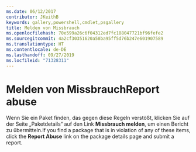 ```yaml
---
ms.date: 06/12/2017
contributor: JKeithB
keywords: gallery,powershell,cmdlet,psgallery
title: Melden von Missbrauch
ms.openlocfilehash: 70e599a26c6f04312ed7fc188047721bf96fefe2
ms.sourcegitcommit: 4a2cf30351620a58ba95ff5d76b247e601907589
ms.translationtype: HT
ms.contentlocale: de-DE
ms.lasthandoff: 09/27/2019
ms.locfileid: "71328311"
---
```

# <a name="report-abuse"></a><span data-ttu-id="591d3-103">Melden von Missbrauch</span><span class="sxs-lookup"><span data-stu-id="591d3-103">Report abuse</span></span>

<span data-ttu-id="591d3-104">Wenn Sie ein Paket finden, das gegen diese Regeln verstößt, klicken Sie auf der Seite „Paketdetails“ auf den Link **Missbrauch melden**, um einen Bericht zu übermitteln.</span><span class="sxs-lookup"><span data-stu-id="591d3-104">If you find a package that is in violation of any of these items, click the **Report Abuse** link on the package details page and submit a report.</span></span>
